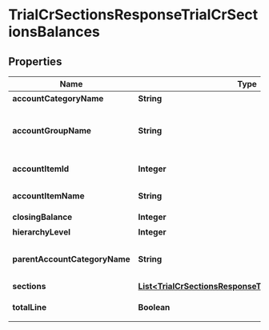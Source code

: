 

# TrialCrSectionsResponseTrialCrSectionsBalances


## Properties

| Name | Type | Description | Notes |
|------------ | ------------- | ------------- | -------------|
|**accountCategoryName** | **String** | 勘定科目カテゴリー名 |  [optional] |
|**accountGroupName** | **String** | 決算書表示名(account_item_display_type:group指定時に決算書表示名の時のみ含まれる) |  [optional] |
|**accountItemId** | **Integer** | 勘定科目ID(勘定科目の時のみ含まれる) |  [optional] |
|**accountItemName** | **String** | 勘定科目名(勘定科目の時のみ含まれる) |  [optional] |
|**closingBalance** | **Integer** | 期末残高 |  [optional] |
|**hierarchyLevel** | **Integer** | 階層レベル |  [optional] |
|**parentAccountCategoryName** | **String** | 上位勘定科目カテゴリー名(勘定科目カテゴリーの時のみ、上層が存在する場合含まれる) |  [optional] |
|**sections** | [**List&lt;TrialCrSectionsResponseTrialCrSectionsSections&gt;**](TrialCrSectionsResponseTrialCrSectionsSections.md) | 部門 |  [optional] |
|**totalLine** | **Boolean** | 合計行(勘定科目カテゴリーの時のみ含まれる) |  [optional] |



